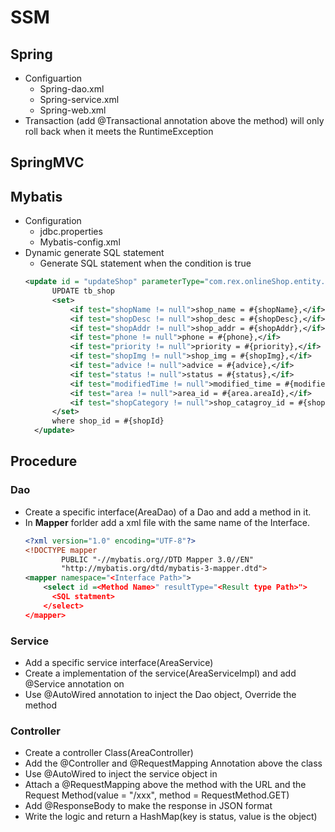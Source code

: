 # SSM
## Spring
- Configuartion
  - Spring-dao.xml
  - Spring-service.xml
  - Spring-web.xml
- Transaction (add @Transactional annotation above the method) will only roll back when it meets the RuntimeException
## SpringMVC
## Mybatis
- Configuration
  - jdbc.properties
  - Mybatis-config.xml
- Dynamic generate SQL statement
  - Generate SQL statement when the condition is true
  ``` XML
  <update id = "updateShop" parameterType="com.rex.onlineShop.entity.Shop">
        UPDATE tb_shop
        <set>
            <if test="shopName != null">shop_name = #{shopName},</if>
            <if test="shopDesc != null">shop_desc = #{shopDesc},</if>
            <if test="shopAddr != null">shop_addr = #{shopAddr},</if>
            <if test="phone != null">phone = #{phone},</if>
            <if test="priority != null">priority = #{priority},</if>
            <if test="shopImg != null">shop_img = #{shopImg},</if>
            <if test="advice != null">advice = #{advice},</if>
            <if test="status != null">status = #{status},</if>
            <if test="modifiedTime != null">modified_time = #{modifiedTime},</if>
            <if test="area != null">area_id = #{area.areaId},</if>
            <if test="shopCategory != null">shop_catagroy_id = #{shopCategory.shopCatagoryId}</if>
        </set>
        where shop_id = #{shopId}
    </update>
  ```
## Procedure
### Dao
- Create a specific interface(AreaDao) of a Dao and add a method in it.
- In **Mapper** forlder add a xml file with the same name of the Interface.
  ``` XML
  <?xml version="1.0" encoding="UTF-8"?>
  <!DOCTYPE mapper
          PUBLIC "-//mybatis.org//DTD Mapper 3.0//EN"
          "http://mybatis.org/dtd/mybatis-3-mapper.dtd">
  <mapper namespace="<Interface Path>">
      <select id =<Method Name>" resultType="<Result type Path>">
        <SQL statment>
      </select>
  </mapper>
  ```
### Service
- Add a specific service interface(AreaService)
- Create a implementation of the service(AreaServiceImpl) and add @Service annotation on
- Use @AutoWired annotation to inject the Dao object, Override the method
### Controller
- Create a controller Class(AreaController)
- Add the @Controller and @RequestMapping Annotation above the class
- Use @AutoWired to inject the service object in
- Attach a @RequestMapping above the method with the URL and the Request Method(value = "/xxx", method = RequestMethod.GET)
- Add @ResponseBody to make the response in JSON format
- Write the logic and return a HashMap(key is status, value is the object)

